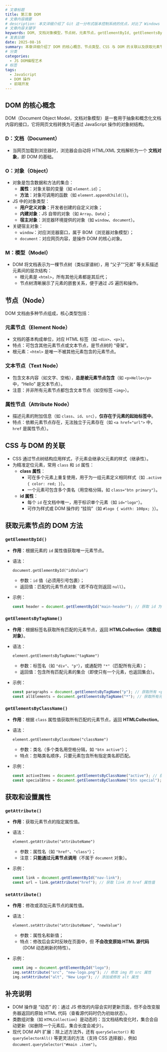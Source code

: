```yaml
---
# 文章标题
title: 第三章 DOM
# 文章内容摘要
# description: 本文详细介绍了 Git 这一分布式版本控制系统的优点，对比了 Windows 与 macOS/Linux 系统下的常用命令，讲解了 vim 操作模式及常用命令，还阐述了 Git 的基本配置、特定项目配置和命令缩写设置等内容。
# 文章内容关键字
keywords: DOM, 文档对象模型，节点树，元素节点，getElementById, getElementsByClassName, setAttribute, DOM 属性操作
# 发表日期
date: 2025-08-16
summary: 本章详细介绍了 DOM 的核心概念、节点类型、CSS 与 DOM 的关联以及获取元素节点的 DOM 方法，为后续的 DOM 操作打下了基础。
# 分类
categories:
  - JS DOM编程艺术
# 标签
tags:
  - JavaScript
  - DOM 操作
  - 前端开发
---
```


## DOM 的核心概念

DOM（Document Object Model，文档对象模型）是一套用于抽象和概念化文档内容的接口，它将网页文档转换为可通过 JavaScript 操作的对象树结构。

### D：文档（Document）

- 当网页加载到浏览器时，浏览器会自动将 HTML/XML 文档解析为一个 **文档对象**，即 DOM 的基础。

### O：对象（Object）

- 对象是包含数据和方法的集合：
  - **属性**：对象关联的变量（如 `element.id`）；
  - **方法**：对象可调用的函数（如 `element.appendChild()`）。
- JS 中的对象类型：
  - **用户定义对象**：开发者创建的自定义对象；
  - **内建对象**：JS 自带的对象（如 `Array`、`Date`）；
  - **宿主对象**：浏览器环境提供的对象（如 `window`、`document`）。
- 关键宿主对象：
  - `window`：对应浏览器窗口，属于 BOM（浏览器对象模型）；
  - `document`：对应网页内容，是操作 DOM 的核心对象。

### M：模型（Model）

- DOM 将文档表示为一棵节点树（类似家谱树），用 “父子”“兄弟” 等关系描述元素间的层次结构：
  - 根元素是 `<html>`，所有其他元素都是其后代；
  - 节点树清晰展示了元素的嵌套关系，便于通过 JS 遍历和操作。

## 节点（Node）

DOM 文档由多种节点组成，核心类型包括：

### 元素节点（Element Node）

- 文档的基本构成单位，对应 HTML 标签（如 `<div>`、`<p>`）。
- 特点：可包含其他元素节点或文本节点，是节点树的 “骨架”。
- 根元素：`<html>` 是唯一不被其他元素包含的元素节点。

### 文本节点（Text Node）

- 包含文本内容（如文字、空格），**总是被元素节点包含**（如 `<p>Hello</p>` 中，“Hello” 是文本节点）。
- 注意：并非所有元素节点都包含文本节点（如空标签 `<img>`）。

### 属性节点（Attribute Node）

- 描述元素的附加信息（如 `class`、`id`、`src`），**仅存在于元素的起始标签中**。
- 特点：依赖元素节点存在，无法独立于元素存在（如 `<a href="url">` 中，`href` 是属性节点）。

## CSS 与 DOM 的关联

- CSS 通过节点树结构应用样式，子元素会继承父元素的样式（继承性）。
- 为精准定位元素，常用 `class` 和 `id` 属性：
  - **class 属性**：
    - 可在多个元素上重复使用，用于为一组元素定义相同样式（如 `.active { color: red; }`）。
    - 一个元素可包含多个类名（用空格分隔，如 `class="btn primary"`）。
  - **id 属性**：
    - 每个 `id` 在文档中唯一，用于标识单个元素（如 `id="logo"`）。
    - 可作为样式或 DOM 操作的 “挂钩”（如 `#logo { width: 100px; }`）。

## 获取元素节点的 DOM 方法

### `getElementById()`

- **作用**：根据元素的 `id` 属性值获取唯一元素节点。

- 语法：

  ```
  document.getElementById("idValue")
  ```

  - 参数：`id` 值（必须用引号包裹）；
  - 返回值：匹配的元素节点对象（若不存在则返回 `null`）。

- 示例：

  ```js
  const header = document.getElementById("main-header"); // 获取 id 为 "main-header" 的元素
  ```

### `getElementsByTagName()`

- **作用**：根据标签名获取所有匹配的元素节点，返回 **HTMLCollection（类数组对象）**。

- 语法：

  ```
  element.getElementsByTagName("tagName")
  ```

  - 参数：标签名（如 `"div"`、`"p"`），或通配符 `"*"`（匹配所有元素）；
  - 返回值：包含所有匹配元素的集合（即使只有一个元素，也返回集合）。

- 示例：

  ```js
  const paragraphs = document.getElementsByTagName("p"); // 获取所有 <p> 元素
  const allElements = document.getElementsByTagName("*"); // 获取所有元素
  ```

### `getElementsByClassName()`

- **作用**：根据 `class` 属性值获取所有匹配的元素节点，返回 **HTMLCollection**。

- 语法：

  ```
  element.getElementsByClassName("className")
  ```

  - 参数：类名（多个类名用空格分隔，如 `"btn active"`）；
  - 特点：忽略类名顺序，只要元素包含所有指定类名即匹配。

- 示例：

  ```js
  const activeItems = document.getElementsByClassName("active"); // 获取所有 class 含 "active" 的元素
  const specialBtns = document.getElementsByClassName("btn special"); // 匹配同时含 "btn" 和 "special" 的元素
  ```

## 获取和设置属性

### `getAttribute()`

- **作用**：获取元素节点的指定属性值。

- 语法：

  ```
  element.getAttribute("attributeName")
  ```

  - 参数：属性名（如 `"href"`、`"class"`）；
  - 注意：**只能通过元素节点调用**（不属于 `document` 对象）。

- 示例：

  ```js
  const link = document.getElementById("nav-link");
  const url = link.getAttribute("href"); // 获取 link 的 href 属性值
  ```

### `setAttribute()`

- **作用**：修改或添加元素节点的属性值。

- 语法：

  ```
  element.setAttribute("attributeName", "newValue")
  ```

  - 参数：属性名和新值；
  - 特点：修改后会实时反映在页面中，但 **不会改变原始 HTML 源代码**（DOM 动态刷新的特性）。

- 示例：

  ```js
  const img = document.getElementById("logo");
  img.setAttribute("src", "new-logo.png"); // 修改 img 的 src 属性
  img.setAttribute("alt", "New Logo"); // 添加或修改 alt 属性
  ```

## 补充说明

- DOM 操作是 “动态” 的：通过 JS 修改的内容会实时更新页面，但不会改变服务器返回的原始 HTML 代码（查看源代码时仍为初始状态）。
- 类数组对象（如 `HTMLCollection`）是动态的：当文档结构变化时，集合会自动更新（如删除一个元素后，集合长度会减少）。
- 现代 DOM API 扩展：除上述方法外，还有 `querySelector()` 和 `querySelectorAll()` 等更灵活的方法（支持 CSS 选择器），例如 `document.querySelector("#main .item")`。
